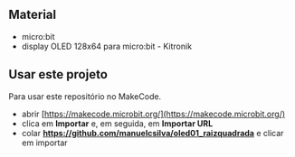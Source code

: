 ## Material
* micro:bit
* display OLED 128x64 para micro:bit - Kitronik

## Usar este projeto

Para usar este repositório no MakeCode.

* abrir [https://makecode.microbit.org/](https://makecode.microbit.org/)
* clica em **Importar** e, em seguida, em **Importar URL**
* colar **https://github.com/manuelcsilva/oled01_raizquadrada** e clicar em importar

